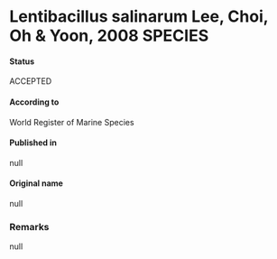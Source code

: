 # Lentibacillus salinarum Lee, Choi, Oh & Yoon, 2008 SPECIES

#### Status
ACCEPTED

#### According to
World Register of Marine Species

#### Published in
null

#### Original name
null

### Remarks
null
